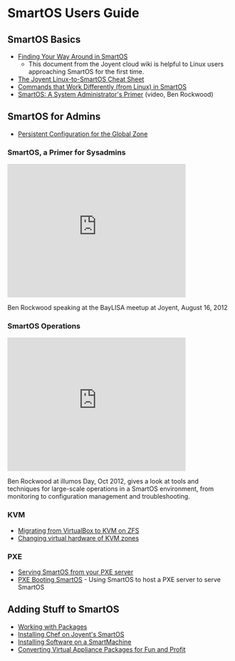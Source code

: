 # SmartOS Users Guide

## SmartOS Basics

- [Finding Your Way Around in SmartOS][around-smartos]
  - This document from the Joyent cloud wiki is helpful to Linux users
    approaching SmartOS for the first time.
- [The Joyent Linux-to-SmartOS Cheat Sheet][linux-smartos-cheatsheet]
- [Commands that Work Differently (from Linux) in SmartOS][commands-different]
- [SmartOS: A System Administrator's Primer][sa-primer] (video, Ben Rockwood)

[around-smartos]: http://wiki.joyent.com/display/jpc2/Finding+Your+Way+Around+in+SmartOS
[linux-smartos-cheatsheet]: http://wiki.joyent.com/display/jpc2/The+Joyent+Linux-to-SmartOS+Cheat+Sheet
[commands-different]: http://wiki.joyent.com/display/jpc2/Commands+that+Work+Differently
[sa-primer]: http://smartos.org/2012/08/22/smartos-an-sa-primer/

## SmartOS for Admins

- [Persistent Configuration for the Global Zone][gz-persist]

[gz-persist]: persistent-configuration-for-the-global-zone.md

### SmartOS, a Primer for Sysadmins

<iframe class="youtube-player" type="text/html" style="width: 400px;
    height: 300px" src="http://www.youtube.com/embed/dxZExLeJz2I"
    frameborder="0"> </iframe>

Ben Rockwood speaking at the BayLISA meetup at Joyent, August 16, 2012

### SmartOS Operations

<iframe class="youtube-player" type="text/html" style="width: 400px;
    height: 300px" src="http://www.youtube.com/embed/96PGoXHli3Q"
    frameborder="0"> </iframe>

Ben Rockwood at illumos Day, Oct 2012, gives a look at tools and
techniques for large-scale operations in a SmartOS environment, from
monitoring to configuration management and troubleshooting.

### KVM

- [Migrating from VirtualBox to KVM on ZFS][migrating-from-vbox]
- [Changing virtual hardware of KVM zones][changing-vm-hw-kvm]

[migrating-from-vbox]: https://gist.github.com/1947201
[changing-vm-hw-kvm]: changing-virtual-hardware-of-kvm-zones.md

### PXE

- [Serving SmartOS from your PXE server][smartos-pxe]
- [PXE Booting SmartOS][simple-pxe] - Using SmartOS to host a PXE server to
  serve SmartOS

[smartos-pxe]: http://nahamu.github.com/2011/08/17/smartos-pxe.html
[simple-pxe]: pxe-booting-smartos.md

## Adding Stuff to SmartOS

- [Working with Packages][packages]
- [Installing Chef on Joyent's SmartOS][installing-chef]
- [Installing Software on a SmartMachine][installing-software]
- [Converting Virtual Appliance Packages for Fun and Profit][converting-appliances]

[packages]: working-with-packages.md
[installing-chef]: http://mirrorshades.net/post/11283352457
[installing-software]: http://wiki.joyent.com/display/jpc2/Installing+Software+on+a+SmartMachine
[converting-appliances]: http://smartos.org/2012/03/30/converting-virtual-appliance-packages-for-fun-and-profit/
